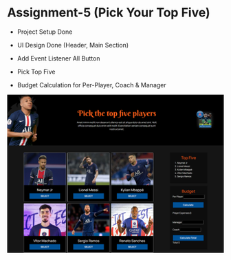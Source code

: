 # Assignment-5 (Pick Your Top Five)

- Project Setup Done

- UI Design Done (Header, Main Section)

- Add Event Listener All Button

- Pick Top Five

- Budget Calculation for Per-Player, Coach & Manager

<img src="./images/assignment_5.png"
     alt="Assignment-5"
     style="float: left; margin-right: 10px;" />
